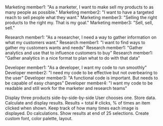 <!-- Part of your assignment today is to write your own user stories. Be sure to consider the multiple roles involved: the marketing research team, the developer, and the focus group participant who will be using the application. Try to write 4-5 user stories for each role. DO THIS STEP FIRST in a file called user_stories.md. The commit logs in your repo will have a first couple of commits for the scaffolding process, but next you should have a 'user stories' commit that is in place before any code is written.

As a reminder, user stories typically take the form of, "As X, I want Y, so that Z" but do not necessarily need that structure.

A wise student would take about 30-45 minutes to work on the user stories and also draft a technical plan for the project (a detailed to-do list of things to make, step by step and tested at each stage) before getting into the code. That time spent in thought and planning will make the code flow a lot faster. Give yourself a series of little problems to solve (rather an a ginormous thing that you just wade through and poke at).

Set 'em up, and knock 'em down.

Plan your work, and work your plan. -->


Marketing member1:  "As a marketer, I want to make sell my products to as many people as possible."
Marketing member2:  "I want to have a targeted reach to sell people what they want."
Marketing member3:  "Selling the right products to the right my.  That is my goal."
Marketing member3:  "Sell, sell, sell."

Research member1:  "As a researcher, I need a way to gather information on what my customers want."
Research member1:  "I want to find ways to gather my customers wants and needs"
Research member1:  "Gather analytics and use that to influence customers to buy"
Research member1:  "Gather analytics in a nice format to plan what to do with that data"

Developer member1:  "As a developer, I want my code to run smoothly"
Developer member2:  "I need my code to be effective but not overbearing to the user"
Developer member3:  "A functional code is important.  But needs to be capable of easy changes"
Developer member4:  "I want my code to be readable and still work for the marketer and research teams"


Display three products side-by-side-by-side
User chooses one.
    Store data.  Calculate and display results.
    Results = total # clicks, % of times an item clicked when shown.
    Keep track of how many times each image is displayed.  Do calculations.
Show results at end of 25 selections.
Create custom font, color palette, layout.

